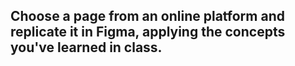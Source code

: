 ## Choose a page from an online platform and replicate it in Figma, applying the concepts you've learned in class.